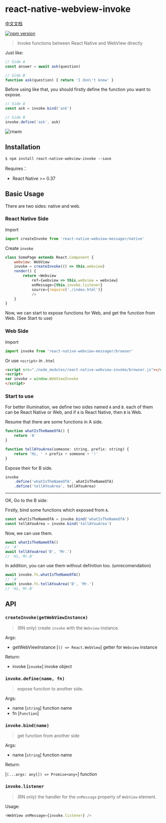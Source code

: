 # react-native-webview-invoke

[中文文档](https://github.com/pinqy520/react-native-webview-invoke/wiki/%E4%B8%AD%E6%96%87%E6%96%87%E6%A1%A3)

[![npm version](https://badge.fury.io/js/react-native-webview-invoke.svg)](https://badge.fury.io/js/react-native-webview-invoke)

> Invoke functions between React Native and WebView directly

Just like: 

``` javascript
// Side A
const answer = await ask(question) 

// Side B
function ask(question) { return 'I don\'t know' }
```

Before using like that, you should firstly define the function you want to expose.

``` javascript
// Side A
const ask = invoke.bind('ask')

// Side B
invoke.define('ask', ask)
```

![rnwm](https://cloud.githubusercontent.com/assets/5719833/20641896/1fb6431c-b43d-11e6-83ec-3fe78e49220f.gif)

## Installation

```
$ npm install react-native-webview-invoke --save
```

Requires：

- React Native >= 0.37

## Basic Usage

There are two sides: native and web.

### React Native Side

Import

``` javascript
import createInvoke from 'react-native-webview-messager/native'
```

Create `invoke`

``` javascript
class SomePage extends React.Component {
    webview: WebView
    invoke = createInvoke(() => this.webview)
    render() {
        return <Webview
            ref={webview => this.webview = webview}
            onMessage={this.invoke.listener}
            source={require('./index.html')}
            />
    }
}
```

Now, we can start to expose functions for Web, and get the function from Web. (See Start to use)

### Web Side

Import

``` javascript
import invoke from 'react-native-webview-messager/browser'
```

Or use `<script>` in `.html`

``` html
<script src="./node_modules/react-native-webview-invoke/browser.js"></script>
<script>
var invoke = window.WebViewInvoke
</script>
```

### Start to use

For better illumination, we define two sides named `A` and `B`. each of them can be React Native or Web, and if `A` is React Native, then `B` is Web.

Resume that there are some functions in A side.

``` javascript
function whatIsTheNameOfA() {
    return 'A'
}

function tellAYouArea(someone: string, prefix: string) {
    return 'Hi, ' + prefix + someone + '!'
}
```

Expose their for B side.

``` javascript
invoke
    .define('whatIsTheNameOfA', whatIsTheNameOfA)
    .define('tellAYouArea', tellAYouArea)
```

---

OK, Go to the B side:

Firstly, bind some functions which exposed from `A`.

``` javascript
const whatIsTheNameOfA = invoke.bind('whatIsTheNameOfA')
const tellAYouArea = invoke.bind('tellAYouArea')
```

Now, we can use them.

``` javascript
await whatIsTheNameOfA()
// 'A'
await tellAYouArea('B', 'Mr.')
// 'Hi, Mr.B'
```

In addition, you can use them without definition too. (unrecomendation)

``` javascript
await invoke.fn.whatIsTheNameOfA()
// 'A'
await invoke.fn.tellAYouArea('B', 'Mr.')
// 'Hi, Mr.B'
```

## API

### `createInvoke(getWebViewInstance)`

> (RN only) create `invoke` with the `Webview` instance.

Args:

- getWebViewInstance [`() => React.WebView`] getter for `Webview` instance

Return:

- invoke [`invoke`] invoke object

### `invoke.define(name, fn)`

> expose function to another side.

Args:

- name [`string`] function name
- fn [`Function`] 

### `invoke.bind(name)`

> get function from another side

Args:

- name [`string`] function name

Return:

[`(...args: any[]) => Promise<any>`] function


### `invoke.listener`

> (RN only) the handler for the `onMessage` property of `WebView` element.

Usage:

``` javascript
<WebView onMessage={invoke.listener} />
```





